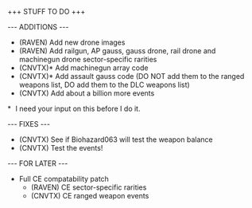 +++ STUFF TO DO +++

--- ADDITIONS ---

- (RAVEN) Add new drone images
- (RAVEN) Add railgun, AP gauss, gauss drone, rail drone and machinegun drone sector-specific rarities
- (CNVTX)* Add machinegun array code
- (CNVTX)* Add assault gauss code (DO NOT add them to the ranged weapons list, DO add them to the DLC weapons list)
- (CNVTX) Add about a billion more events

* I need your input on this before I do it.

--- FIXES ---

- (CNVTX) See if Biohazard063 will test the weapon balance
- (CNVTX) Test the events!


--- FOR LATER ---

- Full CE compatability patch
  - (RAVEN) CE sector-specific rarities
  - (CNVTX) CE ranged weapon events
